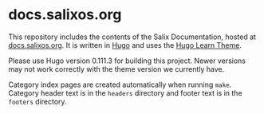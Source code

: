 # docs.salixos.org

This repository includes the contents of the Salix Documentation, hosted at
[docs.salixos.org](https://docs.salixos.org/). It is written in
[Hugo](https://gohugo.io/) and uses the
[Hugo Learn Theme](https://learn.netlify.app/en/).

Please use Hugo version 0.111.3 for building this project. Newer versions may
not work correctly with the theme version we currently have.

Category index pages are created automatically when running `make`. Category
header text is in the `headers` directory and footer text is in the `footers`
directory.

